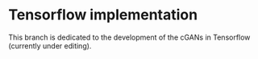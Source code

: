 # Tensorflow implementation

This branch is dedicated to the development of the cGANs in Tensorflow (currently under editing).
